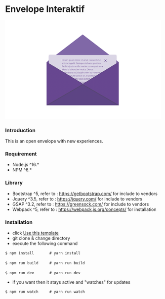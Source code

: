 # Envelope Interaktif
![Envelope](src/image/envelope.png)

### Introduction

This is an open envelope with new experiences.

### Requirement

- Node.js ^16.*
- NPM ^6.*

### Library

- Bootstrap ^5, refer to : https://getbootstrap.com/ for include to vendors
- Jquery ^3.5, refer to : https://jquery.com/ for include to vendors
- GSAP ^3.2, refer to : https://greensock.com/ for include to vendors
- Webpack ^5, refer to : https://webpack.js.org/concepts/ for installation

### Installation

- click [Use this template](https://github.com/agungprsty/envelope/generate)
- git clone & change directory
- execute the following command

```
$ npm install       # yarn install

$ npm run build     # yarn run build

$ npm run dev       # yarn run dev
```

- if you want then it stays active and "watches" for updates
 
```
$ npm run watch     # yarn run watch
```
